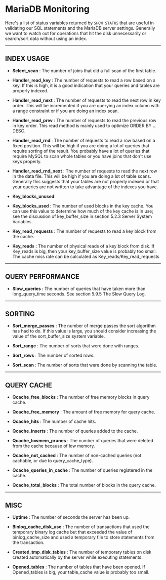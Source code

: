 # MariaDB Monitoring

Here's a list of status variables returned by `SHOW STATUS`
that are useful in validating our SQL statements and the
MariaDB server settings. Generally we want to watch out for
operations that hit the disk unnecessarily or search/sort
data without using an index.

---

## INDEX USAGE

  * **Select_scan** :
The number of joins that did a full scan of the first table.

  * **Handler_read_key** :
The number of requests to read a row based on a key. If this is high,
it is a good indication that your queries and tables are properly
indexed.

  * **Handler_read_next** :
The number of requests to read the next row in key order. This will be
incremented if you are querying an index column with a range
constraint or if you are doing an index scan.

  * **Handler_read_prev** :
The number of requests to read the previous row in key order. This
read method is mainly used to optimize ORDER BY ... DESC.

  * **Handler_read_rnd** :
The number of requests to read a row based on a fixed position. This
will be high if you are doing a lot of queries that require sorting of
the result. You probably have a lot of queries that require MySQL to
scan whole tables or you have joins that don't use keys properly.

  * **Handler_read_rnd_next** :
The number of requests to read the next row in the data file. This
will be high if you are doing a lot of table scans. Generally this
suggests that your tables are not properly indexed or that your
queries are not written to take advantage of the indexes you have.

  * **Key_blocks_unused**

  * **Key_blocks_used** :
The number of used blocks in the key cache. You can use this value to
determine how much of the key cache is in use; see the discussion of
key_buffer_size in section 5.2.3 Server System Variables.

  * **Key_read_requests** :
The number of requests to read a key block from the cache.

  * **Key_reads** :
The number of physical reads of a key block from disk. If Key_reads is
big, then your key_buffer_size value is probably too small. The cache
miss rate can be calculated as Key_reads/Key_read_requests.

---

## QUERY PERFORMANCE

  * **Slow_queries** :
The number of queries that have taken more than long_query_time
seconds. See section 5.9.5 The Slow Query Log.

---

## SORTING

  * **Sort_merge_passes** :
The number of merge passes the sort algorithm has had to do. If this
value is large, you should consider increasing the value of the
sort_buffer_size system variable.

  * **Sort_range** :
The number of sorts that were done with ranges.

  * **Sort_rows** :
The number of sorted rows.

  * **Sort_scan** :
The number of sorts that were done by scanning the table.

---

## QUERY CACHE

  * **Qcache_free_blocks** :
The number of free memory blocks in query cache.

  * **Qcache_free_memory** :
The amount of free memory for query cache.

  * **Qcache_hits** :
The number of cache hits.

  * **Qcache_inserts** :
The number of queries added to the cache.

  * **Qcache_lowmem_prunes** :
The number of queries that were deleted from the cache because of low
memory.

  * **Qcache_not_cached** :
The number of non-cached queries (not cachable, or due to
query_cache_type).

  * **Qcache_queries_in_cache** :
The number of queries registered in the cache.

  * **Qcache_total_blocks** :
The total number of blocks in the query cache.

---

## MISC

  * **Uptime** :
The number of seconds the server has been up.

  * **Binlog_cache_disk_use** :
The number of transactions that used the temporary binary log cache
but that exceeded the value of binlog_cache_size and used a temporary
file to store statements from the transaction.

  * **Created_tmp_disk_tables** :
The number of temporary tables on disk created automatically by the
server while executing statements.

  * **Opened_tables** :
The number of tables that have been opened. If Opened_tables is big,
your table_cache value is probably too small.
